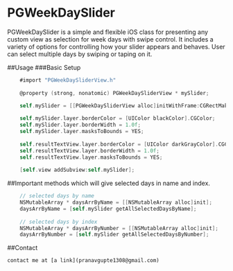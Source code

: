 # PGWeekDaySlider

PGWeekDaySlider is a simple and flexible iOS class for presenting any custom view as selection for week days with swipe control.
It includes a variety of options for controlling how your slider appears and behaves. 
User can select multiple days by swiping or taping on it.

##Usage
###Basic Setup

```objective-c
    #import "PGWeekDaySliderView.h"
    
    @property (strong, nonatomic) PGWeekDaySliderView * mySlider;

    self.mySlider = [[PGWeekDaySliderView alloc]initWithFrame:CGRectMake(20, 215, 280, 40)];
    
    self.mySlider.layer.borderColor = [UIColor blackColor].CGColor;
    self.mySlider.layer.borderWidth = 1.0f;
    self.mySlider.layer.masksToBounds = YES;
    
    self.resultTextView.layer.borderColor = [UIColor darkGrayColor].CGColor;
    self.resultTextView.layer.borderWidth = 1.0f;
    self.resultTextView.layer.masksToBounds = YES;
    
    [self.view addSubview:self.mySlider];
```
    
##Important methods which will give selected days in name and index.

```objective-c    
    // selected days by name
    NSMutableArray * daysArrByName = [[NSMutableArray alloc]init];
    daysArrByName = [self.mySlider getAllSelectedDaysByName];
    
    // selected days by index
    NSMutableArray * daysArrByNumber = [[NSMutableArray alloc]init];
    daysArrByNumber = [self.mySlider getAllSelectedDaysByNumber];
```

##Contact
    
    contact me at [a link](pranavgupte1308@gmail.com)
